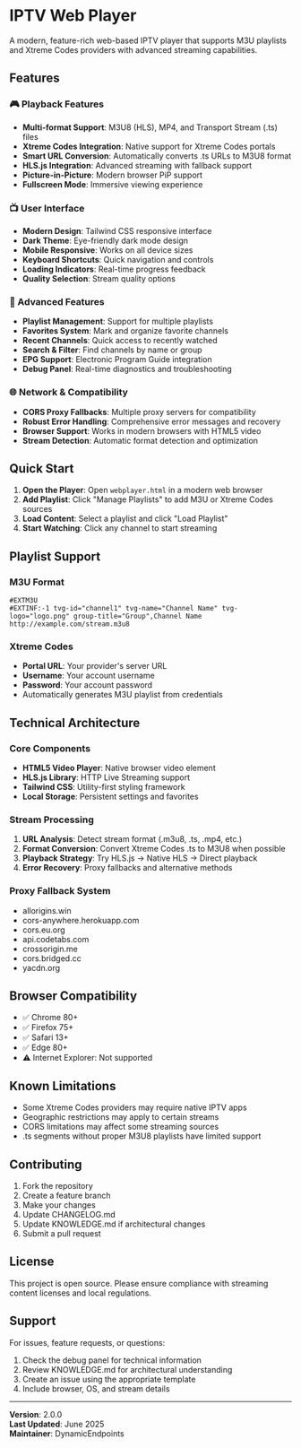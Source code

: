 # IPTV Web Player

A modern, feature-rich web-based IPTV player that supports M3U playlists and Xtreme Codes providers with advanced streaming capabilities.

## Features

### 🎮 Playback Features
- **Multi-format Support**: M3U8 (HLS), MP4, and Transport Stream (.ts) files
- **Xtreme Codes Integration**: Native support for Xtreme Codes portals
- **Smart URL Conversion**: Automatically converts .ts URLs to M3U8 format
- **HLS.js Integration**: Advanced streaming with fallback support
- **Picture-in-Picture**: Modern browser PiP support
- **Fullscreen Mode**: Immersive viewing experience

### 📺 User Interface
- **Modern Design**: Tailwind CSS responsive interface
- **Dark Theme**: Eye-friendly dark mode design
- **Mobile Responsive**: Works on all device sizes
- **Keyboard Shortcuts**: Quick navigation and controls
- **Loading Indicators**: Real-time progress feedback
- **Quality Selection**: Stream quality options

### 🔧 Advanced Features
- **Playlist Management**: Support for multiple playlists
- **Favorites System**: Mark and organize favorite channels
- **Recent Channels**: Quick access to recently watched
- **Search & Filter**: Find channels by name or group
- **EPG Support**: Electronic Program Guide integration
- **Debug Panel**: Real-time diagnostics and troubleshooting

### 🌐 Network & Compatibility
- **CORS Proxy Fallbacks**: Multiple proxy servers for compatibility
- **Robust Error Handling**: Comprehensive error messages and recovery
- **Browser Support**: Works in modern browsers with HTML5 video
- **Stream Detection**: Automatic format detection and optimization

## Quick Start

1. **Open the Player**: Open `webplayer.html` in a modern web browser
2. **Add Playlist**: Click "Manage Playlists" to add M3U or Xtreme Codes sources
3. **Load Content**: Select a playlist and click "Load Playlist"
4. **Start Watching**: Click any channel to start streaming

## Playlist Support

### M3U Format
```
#EXTM3U
#EXTINF:-1 tvg-id="channel1" tvg-name="Channel Name" tvg-logo="logo.png" group-title="Group",Channel Name
http://example.com/stream.m3u8
```

### Xtreme Codes
- **Portal URL**: Your provider's server URL
- **Username**: Your account username  
- **Password**: Your account password
- Automatically generates M3U playlist from credentials

## Technical Architecture

### Core Components
- **HTML5 Video Player**: Native browser video element
- **HLS.js Library**: HTTP Live Streaming support
- **Tailwind CSS**: Utility-first styling framework
- **Local Storage**: Persistent settings and favorites

### Stream Processing
1. **URL Analysis**: Detect stream format (.m3u8, .ts, .mp4, etc.)
2. **Format Conversion**: Convert Xtreme Codes .ts to M3U8 when possible
3. **Playback Strategy**: Try HLS.js → Native HLS → Direct playback
4. **Error Recovery**: Proxy fallbacks and alternative methods

### Proxy Fallback System
- allorigins.win
- cors-anywhere.herokuapp.com  
- cors.eu.org
- api.codetabs.com
- crossorigin.me
- cors.bridged.cc
- yacdn.org

## Browser Compatibility

- ✅ Chrome 80+
- ✅ Firefox 75+
- ✅ Safari 13+
- ✅ Edge 80+
- ⚠️ Internet Explorer: Not supported

## Known Limitations

- Some Xtreme Codes providers may require native IPTV apps
- Geographic restrictions may apply to certain streams
- CORS limitations may affect some streaming sources
- .ts segments without proper M3U8 playlists have limited support

## Contributing

1. Fork the repository
2. Create a feature branch
3. Make your changes
4. Update CHANGELOG.md
5. Update KNOWLEDGE.md if architectural changes
6. Submit a pull request

## License

This project is open source. Please ensure compliance with streaming content licenses and local regulations.

## Support

For issues, feature requests, or questions:
1. Check the debug panel for technical information
2. Review KNOWLEDGE.md for architectural understanding
3. Create an issue using the appropriate template
4. Include browser, OS, and stream details

---

**Version**: 2.0.0  
**Last Updated**: June 2025  
**Maintainer**: DynamicEndpoints
